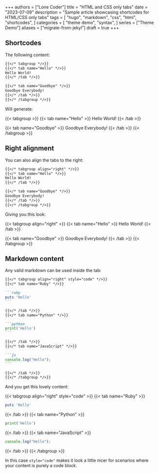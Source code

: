 +++
authors = ["Lone Coder"]
title = "HTML and CSS only tabs"
date = "2023-07-09"
description = "Sample article showcasing shortcodes for HTML/CSS only tabs"
tags = [
    "hugo",
    "markdown",
    "css",
    "html",
    "shortcodes",
]
categories = [
    "theme demo",
    "syntax",
]
series = ["Theme Demo"]
aliases = ["migrate-from-jekyl"]
draft = true
+++

## Shortcodes

The following content:

```markdown
{{</* tabgroup */>}}
{{</* tab name="Hello" */>}}
Hello World!
{{</* /tab */>}}

{{</* tab name="Goodbye" */>}}
Goodbye Everybody!
{{</* /tab */>}}
{{</* /tabgroup */>}}
```

Will generate:

{{< tabgroup >}}
{{< tab name="Hello" >}}
Hello World!
{{< /tab >}}

{{< tab name="Goodbye" >}}
Goodbye Everybody!
{{< /tab >}}
{{< /tabgroup >}}

## Right alignment

You can also align the tabs to the right:

```markdown
{{</* tabgroup align="right" */>}}
{{</* tab name="Hello" */>}}
Hello World!
{{</* /tab */>}}

{{</* tab name="Goodbye" */>}}
Goodbye Everybody!
{{</* /tab */>}}
{{</* /tabgroup */>}}
```

Giving you this look:

{{< tabgroup align="right" >}}
{{< tab name="Hello" >}}
Hello World!
{{< /tab >}}

{{< tab name="Goodbye" >}}
Goodbye Everybody!
{{< /tab >}}
{{< /tabgroup >}}

## Markdown content

Any valid markdown can be used inside the tab:

````markdown
{{</* tabgroup align="right" style="code" */>}}
{{</* tab name="Ruby" */>}}

```ruby
puts 'Hello'
```

{{</* /tab */>}}
{{</* tab name="Python" */>}}

```python
print('Hello')
```

{{</* /tab */>}}
{{</* tab name="JavaScript" */>}}

```js
console.log("Hello");
```

{{</* /tab */>}}
{{</* /tabgroup */>}}
````

And you get this lovely content:

{{< tabgroup align="right" style="code" >}}
{{< tab name="Ruby" >}}

```ruby
puts 'Hello'
```

{{< /tab >}}
{{< tab name="Python" >}}

```python
print('Hello')
```

{{< /tab >}}
{{< tab name="JavaScript" >}}

```js
console.log("Hello");
```

{{< /tab >}}
{{< /tabgroup >}}

In this case `style="code"` makes it look a little nicer for scenarios where
your content is purely a code block.
